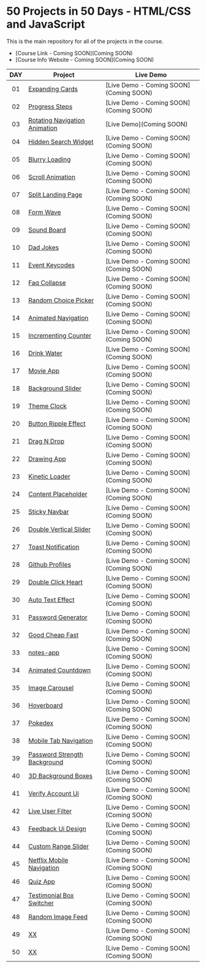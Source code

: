 # 50 Projects in 50 Days - HTML/CSS and JavaScript

This is the main repository for all of the projects in the course.

-   [Course Link - Coming SOON](Coming SOON)
-   [Course Info Website - Coming SOON](Coming SOON)

|  DAY  | Project                                                                                                                     | Live Demo                                                                         |
| :-: | --------------------------------------------------------------------------------------------------------------------------- | --------------------------------------------------------------------------------- |
| 01  | [Expanding Cards](https://github.com/JMBoulos12/HTML-CSS-JAVASCRIPT/tree/main/50projects50days/expanding-cards)                             | [Live Demo - Coming SOON](Coming SOON)               |
| 02  | [Progress Steps](https://github.com/JMBoulos12/HTML-CSS-JAVASCRIPT/tree/main/50projects50days/progress-steps)                               | [Live Demo - Coming SOON](Coming SOON)                |
| 03  | [Rotating Navigation Animation](https://github.com/JMBoulos12/HTML-CSS-JAVASCRIPT/tree/main/50projects50days/rotating-nav-animation)                       | [Live Demo](Coming SOON) |
| 04  | [Hidden Search Widget](https://github.com/JMBoulos12/HTML-CSS-JAVASCRIPT/tree/main/50projects50days/hidden-search)                          | [Live Demo - Coming SOON](Coming SOON)          |
| 05  | [Blurry Loading](https://github.com/JMBoulos12/HTML-CSS-JAVASCRIPT/tree/main/50projects50days/blurry-loading)                               | [Live Demo - Coming SOON](Coming SOON)                |
| 06  | [Scroll Animation](https://github.com/JMBoulos12/HTML-CSS-JAVASCRIPT/tree/main/50projects50days/scroll-animation)                               | [Live Demo - Coming SOON](Coming SOON)                |
| 07  | [Split Landing Page](https://github.com/JMBoulos12/HTML-CSS-JAVASCRIPT/tree/main/50projects50days/split-landing-page)                               | [Live Demo - Coming SOON](Coming SOON)                |
| 08  | [Form Wave](https://github.com/JMBoulos12/HTML-CSS-JAVASCRIPT/tree/main/50projects50days/Form-Wave)                               | [Live Demo - Coming SOON](Coming SOON)                |
| 09  | [Sound Board](https://github.com/JMBoulos12/HTML-CSS-JAVASCRIPT/tree/main/50projects50days/sound-board)                               | [Live Demo - Coming SOON](Coming SOON)                |
| 10  | [Dad Jokes](https://github.com/JMBoulos12/HTML-CSS-JAVASCRIPT/tree/main/50projects50days/dad-jokes)                               | [Live Demo - Coming SOON](Coming SOON)                |
| 11  | [Event Keycodes](https://github.com/JMBoulos12/HTML-CSS-JAVASCRIPT/tree/main/50projects50days/event-keycodes)                               | [Live Demo - Coming SOON](Coming SOON)                |
| 12  | [Faq Collapse](https://github.com/JMBoulos12/HTML-CSS-JAVASCRIPT/tree/main/50projects50days/faq-collapse)                               | [Live Demo - Coming SOON](Coming SOON)                |
| 13  | [Random Choice Picker](https://github.com/JMBoulos12/HTML-CSS-JAVASCRIPT/tree/main/50projects50days/random-choice-picker)                               | [Live Demo - Coming SOON](Coming SOON)                |
| 14  | [Animated Navigation](https://github.com/JMBoulos12/HTML-CSS-JAVASCRIPT/tree/main/50projects50days/animated-navigation)                               | [Live Demo - Coming SOON](Coming SOON)                |
| 15  | [Incrementing Counter](https://github.com/JMBoulos12/HTML-CSS-JAVASCRIPT/tree/main/50projects50days/incrementing-counter)                               | [Live Demo - Coming SOON](Coming SOON)                |
| 16  | [Drink Water](https://github.com/JMBoulos12/HTML-CSS-JAVASCRIPT/tree/main/50projects50days/drink-water)                               | [Live Demo - Coming SOON](Coming SOON)                |
| 17  | [Movie App](https://github.com/JMBoulos12/HTML-CSS-JAVASCRIPT/tree/main/50projects50days/movie-app)                               | [Live Demo - Coming SOON](Coming SOON)                |
| 18  | [Background Slider](https://github.com/JMBoulos12/HTML-CSS-JAVASCRIPT/tree/main/50projects50days/background-slider)                               | [Live Demo - Coming SOON](Coming SOON)                |
| 19  | [Theme Clock](https://github.com/JMBoulos12/HTML-CSS-JAVASCRIPT/tree/main/50projects50days/theme-clock)                               | [Live Demo - Coming SOON](Coming SOON)                |
| 20  | [Button Ripple Effect](https://github.com/JMBoulos12/HTML-CSS-JAVASCRIPT/tree/main/50projects50days/button-ripple-effect)                               | [Live Demo - Coming SOON](Coming SOON)                |
| 21  | [Drag N Drop](https://github.com/JMBoulos12/HTML-CSS-JAVASCRIPT/tree/main/50projects50days/drag-n-drop)                               | [Live Demo - Coming SOON](Coming SOON)                |
| 22  | [Drawing App](https://github.com/JMBoulos12/HTML-CSS-JAVASCRIPT/tree/main/50projects50days/drawing-app)                               | [Live Demo - Coming SOON](Coming SOON)                |
| 23  | [Kinetic Loader](https://github.com/JMBoulos12/HTML-CSS-JAVASCRIPT/tree/main/50projects50days/kinetic-loader)                               | [Live Demo - Coming SOON](Coming SOON)                |
| 24  | [Content Placeholder](https://github.com/JMBoulos12/HTML-CSS-JAVASCRIPT/tree/main/50projects50days/content-placeholder)                               | [Live Demo - Coming SOON](Coming SOON)                |
| 25  | [Sticky Navbar](https://github.com/JMBoulos12/HTML-CSS-JAVASCRIPT/tree/main/50projects50days/sticky-navigation%20)                               | [Live Demo - Coming SOON](Coming SOON)                |
| 26  | [Double Vertical Slider](https://github.com/JMBoulos12/HTML-CSS-JAVASCRIPT/tree/main/50projects50days/double-vertical-slider)                               | [Live Demo - Coming SOON](Coming SOON)                |
| 27  | [Toast Notification](https://github.com/JMBoulos12/HTML-CSS-JAVASCRIPT/tree/main/50projects50days/Toast%20Notification)                               | [Live Demo - Coming SOON](Coming SOON)                |
| 28  | [Github Profiles](https://github.com/JMBoulos12/HTML-CSS-JAVASCRIPT/tree/main/50projects50days/github-profiles)                               | [Live Demo - Coming SOON](Coming SOON)                |
| 29  | [Double Click Heart](https://github.com/JMBoulos12/HTML-CSS-JAVASCRIPT/tree/main/50projects50days/double-click-heart)                               | [Live Demo - Coming SOON](Coming SOON)                |
| 30  | [Auto Text Effect](https://github.com/JMBoulos12/HTML-CSS-JAVASCRIPT/tree/main/50projects50days/auto-text-effect)                               | [Live Demo - Coming SOON](Coming SOON)                |
| 31  | [Password Generator](https://github.com/JMBoulos12/HTML-CSS-JAVASCRIPT/tree/main/50projects50days/password-generator)                               | [Live Demo - Coming SOON](Coming SOON)                |
| 32  | [Good Cheap Fast](https://github.com/JMBoulos12/HTML-CSS-JAVASCRIPT/tree/main/50projects50days/good-cheap-fast)                               | [Live Demo - Coming SOON](Coming SOON)                |
| 33  | [notes-app](https://github.com/JMBoulos12/HTML-CSS-JAVASCRIPT/tree/main/50projects50days/notes-app)                               | [Live Demo - Coming SOON](Coming SOON)                |
| 34  | [Animated Countdown](https://github.com/JMBoulos12/HTML-CSS-JAVASCRIPT/tree/main/50projects50days/animated-countdown)                               | [Live Demo - Coming SOON](Coming SOON)                |
| 35  | [Image Carousel](https://github.com/JMBoulos12/HTML-CSS-JAVASCRIPT/tree/main/50projects50days/image-carousel)                               | [Live Demo - Coming SOON](Coming SOON)                |
| 36  | [Hoverboard](https://github.com/JMBoulos12/HTML-CSS-JAVASCRIPT/tree/main/50projects50days/hoverboard)                               | [Live Demo - Coming SOON](Coming SOON)                |
| 37  | [Pokedex](https://github.com/JMBoulos12/HTML-CSS-JAVASCRIPT/tree/main/50projects50days/pokedex)                               | [Live Demo - Coming SOON](Coming SOON)                |
| 38  | [Mobile Tab Navigation](https://github.com/JMBoulos12/HTML-CSS-JAVASCRIPT/tree/main/50projects50days/mobile-tab-navigation)                               | [Live Demo - Coming SOON](Coming SOON)                |
| 39  | [Password Strength Background](https://github.com/JMBoulos12/HTML-CSS-JAVASCRIPT/tree/main/50projects50days/password-strength-background)                               | [Live Demo - Coming SOON](Coming SOON)                |
| 40  | [3D Background Boxes](https://github.com/JMBoulos12/HTML-CSS-JAVASCRIPT/tree/main/50projects50days/3d-boxes-background)                               | [Live Demo - Coming SOON](Coming SOON)                |
| 41  | [Verify Account Ui](https://github.com/JMBoulos12/HTML-CSS-JAVASCRIPT/tree/main/50projects50days/verify-account-ui)                               | [Live Demo - Coming SOON](Coming SOON)                |
| 42  | [Live User Filter](https://github.com/JMBoulos12/HTML-CSS-JAVASCRIPT/tree/main/50projects50days/live-user-filter)                               | [Live Demo - Coming SOON](Coming SOON)                |
| 43  | [Feedback Ui Design](https://github.com/JMBoulos12/HTML-CSS-JAVASCRIPT/tree/main/50projects50days/feedback-ui-design)                               | [Live Demo - Coming SOON](Coming SOON)                |
| 44  | [Custom Range Slider](https://github.com/JMBoulos12/HTML-CSS-JAVASCRIPT/tree/main/50projects50days/Custom%20Range%20Slider)                               | [Live Demo - Coming SOON](Coming SOON)                |
| 45  | [Netflix Mobile Navigation](https://github.com/JMBoulos12/HTML-CSS-JAVASCRIPT/tree/main/50projects50days/netflix-mobile-navigation)                               | [Live Demo - Coming SOON](Coming SOON)                |
| 46  | [Quiz App](https://github.com/JMBoulos12/HTML-CSS-JAVASCRIPT/tree/main/50projects50days/quiz-app)                               | [Live Demo - Coming SOON](Coming SOON)                |
| 47  | [Testimonial Box Switcher](https://github.com/JMBoulos12/HTML-CSS-JAVASCRIPT/tree/main/50projects50days/testimonial-box-switcher%20)                               | [Live Demo - Coming SOON](Coming SOON)                |
| 48  | [Random Image Feed](https://github.com/JMBoulos12/HTML-CSS-JAVASCRIPT/tree/main/50projects50days/random-image-generator%20)                               | [Live Demo - Coming SOON](Coming SOON)                |
| 49  | [XX]()                               | [Live Demo - Coming SOON](Coming SOON)                |
| 50  | [XX]()                               | [Live Demo - Coming SOON](Coming SOON)                |
